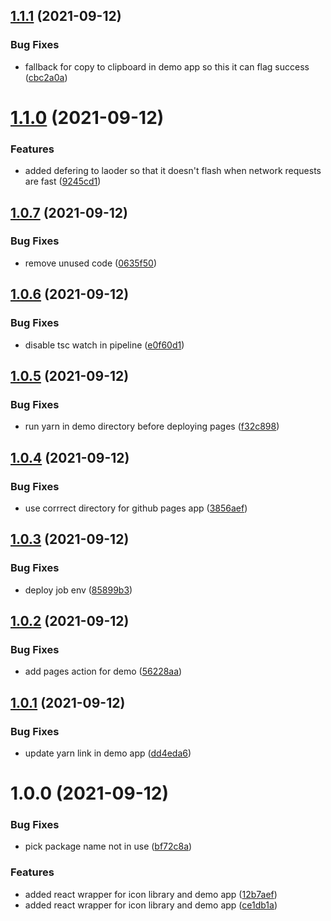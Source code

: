## [1.1.1](https://github.com/Tyson-Skiba/weather-icons-react/compare/v1.1.0...v1.1.1) (2021-09-12)


### Bug Fixes

* fallback for copy to clipboard in demo app so this it can flag success ([cbc2a0a](https://github.com/Tyson-Skiba/weather-icons-react/commit/cbc2a0a22b7fd54c69455b729da33226bad26fe4))

# [1.1.0](https://github.com/Tyson-Skiba/weather-icons-react/compare/v1.0.7...v1.1.0) (2021-09-12)


### Features

* added defering to laoder so that it doesn't flash when network requests are fast ([9245cd1](https://github.com/Tyson-Skiba/weather-icons-react/commit/9245cd1800ac4d8d115576de50aaab6f84e7aad5))

## [1.0.7](https://github.com/Tyson-Skiba/weather-icons-react/compare/v1.0.6...v1.0.7) (2021-09-12)


### Bug Fixes

* remove unused code ([0635f50](https://github.com/Tyson-Skiba/weather-icons-react/commit/0635f50e885f48b5f60254ab04f976d1d5612a60))

## [1.0.6](https://github.com/Tyson-Skiba/weather-icons-react/compare/v1.0.5...v1.0.6) (2021-09-12)


### Bug Fixes

* disable tsc watch in pipeline ([e0f60d1](https://github.com/Tyson-Skiba/weather-icons-react/commit/e0f60d186c42998a7e06d4ef0f762aa8b77356c1))

## [1.0.5](https://github.com/Tyson-Skiba/weather-icons-react/compare/v1.0.4...v1.0.5) (2021-09-12)


### Bug Fixes

* run yarn in demo directory before deploying pages ([f32c898](https://github.com/Tyson-Skiba/weather-icons-react/commit/f32c898bdb7967308e84755b49ac4d256155c945))

## [1.0.4](https://github.com/Tyson-Skiba/weather-icons-react/compare/v1.0.3...v1.0.4) (2021-09-12)


### Bug Fixes

* use corrrect directory for github pages app ([3856aef](https://github.com/Tyson-Skiba/weather-icons-react/commit/3856aefab049b5a115fc024adfc0807407f2339b))

## [1.0.3](https://github.com/Tyson-Skiba/weather-icons-react/compare/v1.0.2...v1.0.3) (2021-09-12)


### Bug Fixes

* deploy job env ([85899b3](https://github.com/Tyson-Skiba/weather-icons-react/commit/85899b3f066390424652bc2c603d984b2c03134f))

## [1.0.2](https://github.com/Tyson-Skiba/weather-icons-react/compare/v1.0.1...v1.0.2) (2021-09-12)


### Bug Fixes

* add pages action for demo ([56228aa](https://github.com/Tyson-Skiba/weather-icons-react/commit/56228aad4052a630b77bc4450e600cb0587c4958))

## [1.0.1](https://github.com/Tyson-Skiba/weather-icons-react/compare/v1.0.0...v1.0.1) (2021-09-12)


### Bug Fixes

* update yarn link in demo app ([dd4eda6](https://github.com/Tyson-Skiba/weather-icons-react/commit/dd4eda66451b66b6b887a8df2f740299f123aad3))

# 1.0.0 (2021-09-12)


### Bug Fixes

* pick package name not in use ([bf72c8a](https://github.com/Tyson-Skiba/weather-icons-react/commit/bf72c8aa8f90390ad918168ec9f76a8e57147395))


### Features

* added react wrapper for icon library and demo app ([12b7aef](https://github.com/Tyson-Skiba/weather-icons-react/commit/12b7aefd40bcf63161588960cc69f3ee1e4010f6))
* added react wrapper for icon library and demo app ([ce1db1a](https://github.com/Tyson-Skiba/weather-icons-react/commit/ce1db1a7b05cf37adaf2bad5cdc76dffccd87675))
